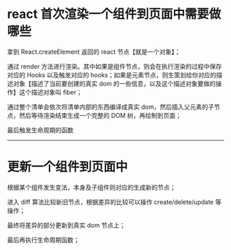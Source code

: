 # react 首次渲染一个组件到页面中需要做哪些

 拿到 React.createElement 返回的 react 节点【就是一个对象】；

 通过 render 方法进行渲染。其中如果是组件节点，则会在执行渲染的过程中保存对应的 Hooks 以及触发对应的 hooks；如果是元素节点，则生策划给你对应的描述对象【描述了当前要创建的真实 dom 的一些信息，以及这个描述对象要做的操作】这个描述对象叫 fiber；


 通过整个清单会依次将清单内部的东西编译成真实 dom，然后插入父元素的子节点，然后等待渲染结束生成一个完整的 DOM 树，再绘制到页面；

 最后触发生命周期的函数

---

# 更新一个组件到页面中

根据某个组件发生变法，本身及子组件则对应的生成新的节点；

进入 diff 算法比较新旧节点，根据差异的比较可以操作 create/delete/update 等操作；

最终将差异的部分更新到真实 dom 节点上；

最后再执行生命周期函数；

